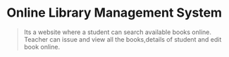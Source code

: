 # Online Library Management System 
> Its a website where a student can search available books online. Teacher can issue and view all the books,details of student and edit book online.
 
